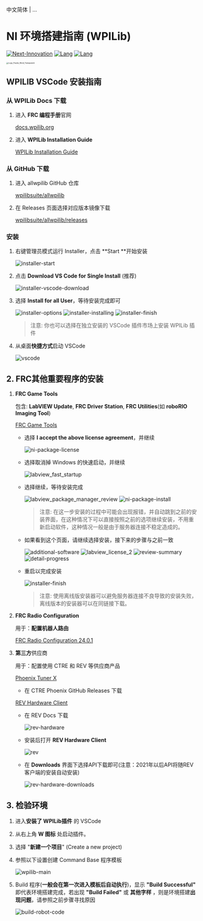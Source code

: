 中文简体 | ...

# NI 环境搭建指南 (WPILib)

[![Next-Innovation](https://img.shields.io/badge/Next-Innovation-blueviolet?style=flat)](https://github.com/FRCNextInnovation) [![Lang](https://img.shields.io/badge/Lang-zh--CN-Green?style=flat)]() [![Lang](https://img.shields.io/badge/Ver-2024.7-blue?style=flat)]()

<img src="./assets/Logo_Purple_Word_Transparent.png" alt="Logo_Purple_Word_Transparent" style="zoom: 33%;" >

## WPILIB VSCode 安装指南

### 从 WPILib Docs 下载

1. 进入 **FRC 编程手册**官网

    [docs.wpilib.org](https://docs.wpilib.org/en/stable/index.html)

2. 进入 **WPILib Installation Guide**

    [WPILib Installation Guide](https://docs.wpilib.org/en/stable/docs/zero-to-robot/step-2/wpilib-setup.html)

### 从 GitHub 下载

1. 进入 allwpilib GitHub 仓库

    [wpilibsuite/allwpilib](https://github.com/wpilibsuite/allwpilib)

2. 在 Releases 页面选择对应版本镜像下载

    [wpilibsuite/allwpilib/releases](https://github.com/wpilibsuite/allwpilib/releases)

### 安装

1. 右键管理员模式运行 Installer，点击 **Start **开始安装

    <img src="./assets/installer-start.png" alt="installer-start"/>

2. 点击 **Download VS Code for Single Install** (推荐)

    <img src="./assets/installer-vscode-download.png" alt="installer-vscode-download"/>

3. 选择 **Install for all User**，等待安装完成即可

    <img src="./assets/installer-options.png" alt="installer-options">

    <img src="./assets/installer-installing.png" alt="installer-installing">
    
    <img src="./assets/installer-finish.png" alt="installer-finish">

    > 注意: 你也可以选择在独立安装的 VSCode 插件市场上安装 WPILib 插件

5. 从桌面**快捷方式**启动 VSCode

    <img src="./assets/vscode.png" alt="vscode">


## 2. FRC其他重要程序的安装

1. **FRC Game Tools**

    包含: **LabVIEW Update**, **FRC Driver Station**, **FRC Utilities**(如 **roboRIO Imaging Tool**)

    [FRC Game Tools](https://download.ni.com/support/nipkg/products/ni-f/ni-frc-2024-game-tools/24.0/offline/ni-frc-2024-game-tools_24.0.2_offline.iso)

    - 选择 **I accept the above license agreement**，并继续

      <img src="./assets/ni-package-license.png" alt="ni-package-license">

    - 选择取消掉 Windows 的快速启动，并继续

      <img src="./assets/labview_fast_startup.png" alt="labview_fast_startup">

    - 选择继续，等待安装完成

      <img src="./assets/labview_package_manager_review.png" alt="labview_package_manager_review">

      <img src="./assets/ni-package-install.png" alt="ni-package-install">

      > 注意: 在这一步安装的过程中可能会出现报错，并自动跳到之前的安装界面，在这种情况下可以直接按照之前的选项继续安装，不用重新启动软件，这种情况一般是由于服务器连接不稳定造成的。

    - 如果看到这个页面，请继续选择安装，接下来的步骤与之前一致

      <img src="./assets/additional-software.png" alt="additional-software">

      <img src="./assets/labview_license_2.png" alt="labview_license_2">

      <img src="./assets/review-summary.png" alt="review-summary">

      <img src="./assets/detail-progress.png" alt="detail-progress">

    - 重启以完成安装

      <img src="./assets/installer-finish.png" alt="installer-finish">
      
      > 注意: 使用离线版安装器可以避免服务器连接不良导致的安装失败，离线版本的安装器可以在同链接下载。

2. **FRC Radio Configuration**

    用于：**配置机器人路由**

    [FRC Radio Configuration 24.0.1](https://firstfrc.blob.core.windows.net/frc2024/Radio/FRC_Radio_Configuration_24_0_1.zip)
    
3. **第三方**供应商

    用于：配置使用 CTRE 和 REV 等供应商产品

    [Phoenix Tuner X](https://github.com/CrossTheRoadElec/Phoenix-Releases/releases)

    - 在 CTRE Phoenix GitHub Releases 下载

    [REV Hardware Client](https://docs.revrobotics.com/sparkmax/rev-hardware-client/getting-started-with-the-rev-hardware-client)
    
    - 在 REV Docs 下载
    
      <img src="./assets/rev-hardware.png" alt="rev-hardware">
    
    - 安装后打开 **REV Hardware Client**
    
      <img src="./assets/rev.png" alt="rev">
    
    - 在 **Downloads** 界面下选择API下载即可(注意：2021年以后API将随REV客户端的安装自动安装)
    
      <img src="./assets/rev-hardware-downloads.png" alt="rev-hardware-downloads">
    


## 3. 检验环境

1. 进入**安装了 WPILib插件** 的 VSCode

2. 从右上角 **W 图标** 处启动插件。

3. 选择 "**新建一个项目**" (Create a new project)

4. 参照以下设置创建 Command Base 程序模板

    <img src="./assets/wpilib-main.png" alt="wpilib-main">

5. Build 程序(**一般会在第一次进入模板后自动执行**)，显示 **"Build Successful"** 即代表环境搭建完成，若出现 **"Build Failed"** 或 **其他字样** ，则是环境搭建**出现问题**，请参照之前步骤寻找原因

    <img src="./assets/build-robot-code.png" alt="build-robot-code">
